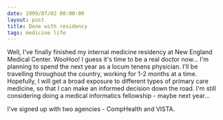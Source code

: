 ```yaml
---
date: 1999/07/02 00:00:00
layout: post
title: Done with residency
tags: medicine life
---
```


Well, I've finally finished my internal medicine residency at New
England Medical Center. WooHoo! I guess it's time to be a real doctor
now... I'm planning to spend the next year as a locum tenens
physician. I'll be travelling throughout the country, working for 1-2
months at a time. Hopefully, I will get a broad exposure to different
types of primary care medicine, so that I can make an informed
decision down the road. I'm still considering doing a medical
informatics fellowship - maybe next year...

I've signed up with two agencies - CompHealth and VISTA.
